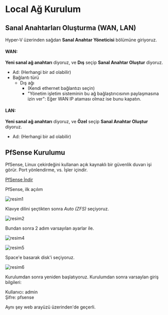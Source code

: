 # Local Ağ Kurulum

## Sanal Anahtarları Oluşturma (WAN, LAN)

Hyper-V üzerinden sağdan **Sanal Anahtar Yöneticisi** bölümüne giriyoruz.

<h4>WAN:</h4>

**Yeni sanal ağ anahtarı** diyoruz, ve **Dış** seçip  **Sanal Anahtar Oluştur** diyoruz.

- Ad: (Herhangi bir ad olabilir)
- Bağlantı türü
  - Dış ağı
    - (Kendi ethernet bağlantızı seçin)
    - "Yönetim işletim sisteminin bu ağ bağlaştırıcısının paylaşmasına izin ver": Eğer WAN IP ataması olmaz ise bunu kapatın.

<h4>LAN:</h4>

**Yeni sanal ağ anahtarı** diyoruz, ve **Özel** seçip  **Sanal Anahtar Oluştur** diyoruz.

- Ad: (Herhangi bir ad olabilir)

## PfSense Kurulumu

PfSense, Linux çekirdeğini kullanan açık kaynaklı bir güvenlik duvarı işi görür. Port yönlendirme, vs. İşler içindir.

<a href="https://www.pfsense.org/">PfSense İndir</a>

PfSense, ilk açılım

![resim1](https://github.com/user-attachments/assets/2192c375-dba0-4e54-8127-50750f48f61b)


Klavye dilini şeçtikten sonra *Auto (ZFS)* seçiyoruz.

![resim2](https://github.com/user-attachments/assets/2e3a2677-a175-4c05-a516-1bb39d195678)



Bundan sonra 2 adım varsayılan ayarlar ile.

![resim4](https://github.com/user-attachments/assets/c6e26b43-ba81-4245-a51b-af38a9d3dc31)

![resim5](https://github.com/user-attachments/assets/3fceff31-d1a4-46a3-8995-2719a7491fe2)


Space'e basarak disk'i seçiyoruz.

![resim6](https://github.com/user-attachments/assets/6cd021cc-ab17-4f04-bc11-22a2f2e76b0d)



Kurulumdan sonra yeniden başlatıyoruz.
Kurulumdan sonra varsaylan giriş bilgileri:

Kullanıcı: admin <br>
Şifre: pfsense

Aynı şey web arayüzü üzerinden'de geçerli.
